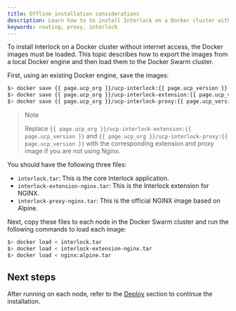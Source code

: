```yaml
---
title: Offline installation considerations
description: Learn how to to install Interlock on a Docker cluster without internet access.
keywords: routing, proxy, interlock
---
```


To install Interlock on a Docker cluster without internet access, the Docker images must be loaded.  This topic describes how to export the images from a local Docker
engine and then load them to the Docker Swarm cluster.

First, using an existing Docker engine, save the images:

```bash
$> docker save {{ page.ucp_org }}/ucp-interlock:{{ page.ucp_version }} > interlock.tar
$> docker save {{ page.ucp_org }}/ucp-interlock-extension:{{ page.ucp_version }} > interlock-extension-nginx.tar
$> docker save {{ page.ucp_org }}/ucp-interlock-proxy:{{ page.ucp_version }} > nginx.tar
```

> Note
> 
> Replace `{{ page.ucp_org }}/ucp-interlock-extension:{{ page.ucp_version
> }}` and `{{ page.ucp_org }}/ucp-interlock-proxy:{{ page.ucp_version }}` with the
> corresponding extension and proxy image if you are not using Nginx.

You should have the following three files:

- `interlock.tar`: This is the core Interlock application.
- `interlock-extension-nginx.tar`: This is the Interlock extension for NGINX.
- `interlock-proxy-nginx.tar`: This is the official NGINX image based on Alpine.

Next, copy these files to each node in the Docker Swarm cluster and run the following commands to load each image:

```bash
$> docker load < interlock.tar
$> docker load < interlock-extension-nginx.tar
$> docker load < nginx:alpine.tar
```

## Next steps
After running on each node, refer to the [Deploy](./index.md) section to
continue the installation.
